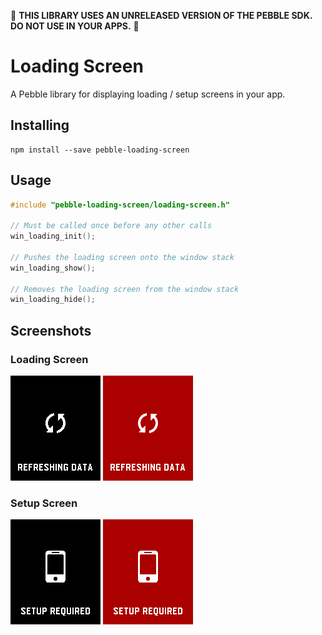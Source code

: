 :construction: **THIS LIBRARY USES AN UNRELEASED VERSION OF THE PEBBLE SDK. DO NOT USE IN YOUR APPS.** :construction:

# Loading Screen

A Pebble library for displaying loading / setup screens in your app.

## Installing

```
npm install --save pebble-loading-screen
```

## Usage

```c
#include "pebble-loading-screen/loading-screen.h"

// Must be called once before any other calls
win_loading_init();

// Pushes the loading screen onto the window stack
win_loading_show();

// Removes the loading screen from the window stack
win_loading_hide();
```

## Screenshots

### Loading Screen

![Loading screen on Aplite](docs/loading_aplite.png)
![Loading screen on Basalt](docs/loading_basalt.png)

### Setup Screen

![Setup screen on Aplite](docs/setup_aplite.png)
![Setup screen on Basalt](docs/setup_basalt.png)

